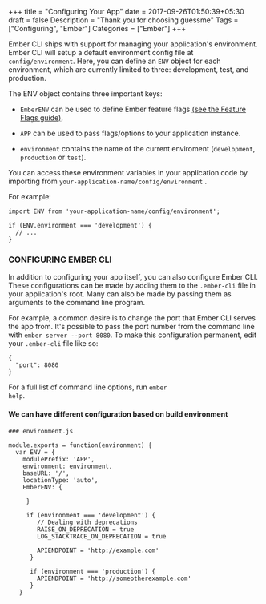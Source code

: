 +++
    title = "Configuring Your App"
    date = 2017-09-26T01:50:39+05:30
    draft = false
    Description = "Thank you for choosing guessme"
    Tags = ["Configuring", "Ember"]
    Categories = ["Ember"]
+++

Ember CLI ships with support for managing your application's environment. Ember CLI will setup a default environment config file at <code>config/environment</code>. Here, you can define an <code>ENV</code> object for each environment, which are currently limited to three: development, test, and production.

The ENV object contains three important keys:

   - <code>EmberENV</code> can be used to define Ember feature flags [(see the Feature Flags guide)](https://guides.emberjs.com/v2.15.0/configuring-ember/feature-flags/).

   - <code>APP</code> can be used to pass flags/options to your application instance.

   - <code>environment</code> contains the name of the current enviroment (<code>development</code>, <code>production</code> or <code>test</code>).

You can access these environment variables in your application code by importing from <code>your-application-name/config/environment</code> .

For example:

```
import ENV from 'your-application-name/config/environment';

if (ENV.environment === 'development') {
  // ...
}
```


### CONFIGURING EMBER CLI

In addition to configuring your app itself, you can also configure Ember CLI. These configurations can be made by adding them to the <code>.ember-cli</code> file in your application's root. Many can also be made by passing them as arguments to the command line program.

For example, a common desire is to change the port that Ember CLI serves the app from. It's possible to pass the port number from the command line with <code>ember server --port 8080</code>. To make this configuration permanent, edit your <code>.ember-cli</code> file like so:

```
{
  "port": 8080
}
```
For a full list of command line options, run <code>ember help</code>.


#### We can have different configuration based on build environment

```
### environment.js

module.exports = function(environment) {
  var ENV = {
    modulePrefix: 'APP',
    environment: environment,
    baseURL: '/',
    locationType: 'auto',
    EmberENV: {

     }

     if (environment === 'development') {
        // Dealing with deprecations
        RAISE_ON_DEPRECATION = true
        LOG_STACKTRACE_ON_DEPRECATION = true

        APIENDPOINT = 'http://example.com'
      }  

      if (environment === 'production') {
        APIENDPOINT = 'http://someotherexample.com'
      }            
   }

   ```
